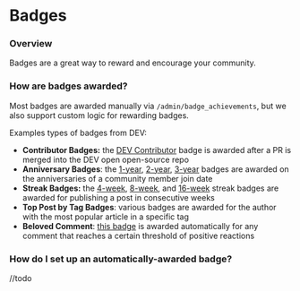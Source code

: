 # Badges

### Overview

Badges are a great way to reward and encourage your community.

### How are badges awarded?

Most badges are awarded manually via `/admin/badge_achievements`, but we also support custom logic for rewarding badges.

Examples types of badges from DEV:

* **Contributor Badges:** the [DEV Contributor](https://dev.to/badge/dev-contributor) badge is awarded after a PR is merged into the DEV open open-source repo
* **Anniversary Badges**: the [1-year](https://dev.to/badge/one-year-club), [2-year](https://dev.to/badge/two-year-club), [3-year](https://dev.to/badge/three-year-club) badges are awarded on the anniversaries of a community member join date
* **Streak Badges:** the [4-week](https://dev.to/badge/8-week-streak), [8-week](https://dev.to/badge/8-week-streak), and [16-week](https://dev.to/badge/16-week-streak) streak badges are awarded for publishing a post in consecutive weeks
* **Top Post by Tag Badges**: various badges are awarded for the author with the most popular article in a specific tag
* **Beloved Comment**: [this badge](https://dev.to/badge/beloved-comment) is awarded automatically for any comment that reaches a certain threshold of positive reactions

### How do I set up an automatically-awarded badge?

//todo


